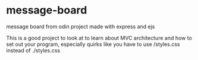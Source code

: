 # message-board
message board from odin project made with express and ejs

This is a good project to look at to learn about MVC architecture and how to set out your program, especially quirks like you have to use /styles.css instead of ./styles.css
